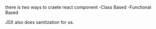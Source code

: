 there is two ways to craete react component
-Class Based
-Functional Based

JSX also does sanitization for us.
